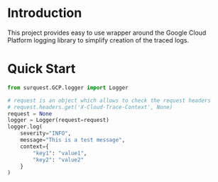# Introduction

This project provides easy to use wrapper around the Google Cloud Platform logging library to simplify creation of the traced logs.

# Quick Start

```python
from surquest.GCP.logger import Logger

# request is an object which allows to check the request headers
# request.headers.get('X-Cloud-Trace-Context', None)
request = None
logger = Logger(request=request)
logger.log(
    severity="INFO",
    message="This is a test message",
    context={
        "key1": "value1",
        "key2": "value2"
    }
)
```
